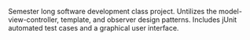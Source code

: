 Semester long software development class project. 
Untilizes the model-view-controller, template, and observer design patterns.
Includes jUnit automated test cases and a graphical user interface.
